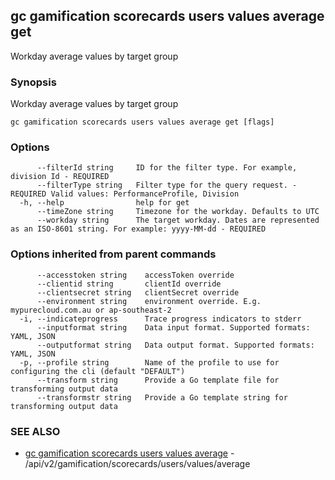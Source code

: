 ## gc gamification scorecards users values average get

Workday average values by target group

### Synopsis

Workday average values by target group

```
gc gamification scorecards users values average get [flags]
```

### Options

```
      --filterId string     ID for the filter type. For example, division Id - REQUIRED
      --filterType string   Filter type for the query request. - REQUIRED Valid values: PerformanceProfile, Division
  -h, --help                help for get
      --timeZone string     Timezone for the workday. Defaults to UTC
      --workday string      The target workday. Dates are represented as an ISO-8601 string. For example: yyyy-MM-dd - REQUIRED
```

### Options inherited from parent commands

```
      --accesstoken string    accessToken override
      --clientid string       clientId override
      --clientsecret string   clientSecret override
      --environment string    environment override. E.g. mypurecloud.com.au or ap-southeast-2
  -i, --indicateprogress      Trace progress indicators to stderr
      --inputformat string    Data input format. Supported formats: YAML, JSON
      --outputformat string   Data output format. Supported formats: YAML, JSON
  -p, --profile string        Name of the profile to use for configuring the cli (default "DEFAULT")
      --transform string      Provide a Go template file for transforming output data
      --transformstr string   Provide a Go template string for transforming output data
```

### SEE ALSO

* [gc gamification scorecards users values average](gc_gamification_scorecards_users_values_average.html)	 - /api/v2/gamification/scorecards/users/values/average


